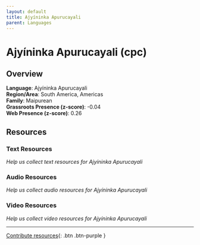 ```yaml
---
layout: default
title: Ajyíninka Apurucayali
parent: Languages
---
```


# Ajyíninka Apurucayali (cpc)

## Overview

**Language**: Ajyíninka Apurucayali  
**Region/Area**: South America, Americas  
**Family**: Maipurean  
**Grassroots Presence (z-score)**: -0.04  
**Web Presence (z-score)**: 0.26  

## Resources

### Text Resources
*Help us collect text resources for Ajyíninka Apurucayali*

### Audio Resources
*Help us collect audio resources for Ajyíninka Apurucayali*

### Video Resources
*Help us collect video resources for Ajyíninka Apurucayali*

---

[Contribute resources](https://forms.office.com/e/1SfLJx3u1r){: .btn .btn-purple }
